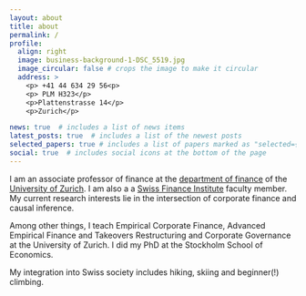 ```yaml
---
layout: about
title: about
permalink: /
profile:
  align: right
  image: business-background-1-DSC_5519.jpg
  image_circular: false # crops the image to make it circular
  address: >
    <p> +41 44 634 29 56<p>
    <p> PLM H323</p>
    <p>Plattenstrasse 14</p>
    <p>Zurich</p>

news: true  # includes a list of news items
latest_posts: true  # includes a list of the newest posts
selected_papers: true # includes a list of papers marked as "selected={true}"
social: true  # includes social icons at the bottom of the page
---
```


I am an associate professor of finance at the [department of finance](https://www.bf.uzh.ch) of the [University of Zurich](https://www.uzh.ch). I am also a a [Swiss Finance Institute](https://www.sfi.ch/en) faculty member. My current research interests lie in the intersection of corporate finance and causal inference.   

Among other things, I teach Empirical Corporate Finance, Advanced Empirical Finance and Takeovers Restructuring and Corporate Governance at the University of Zurich. I did my PhD at the Stockholm School of Economics.

My integration into Swiss society includes hiking, skiing and beginner(!) climbing.
